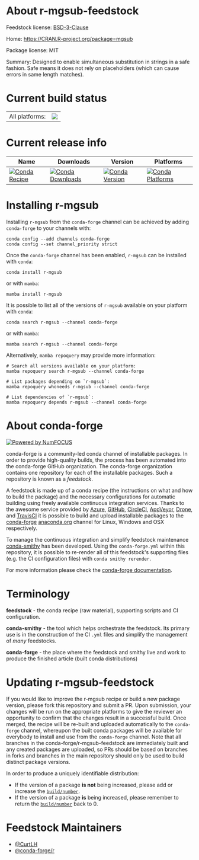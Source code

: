 About r-mgsub-feedstock
=======================

Feedstock license: [BSD-3-Clause](https://github.com/conda-forge/r-mgsub-feedstock/blob/main/LICENSE.txt)

Home: https://CRAN.R-project.org/package=mgsub

Package license: MIT

Summary: Designed to enable simultaneous substitution in strings in a safe fashion. Safe means it does not rely on placeholders (which can cause errors in same length matches).

Current build status
====================


<table><tr><td>All platforms:</td>
    <td>
      <a href="https://dev.azure.com/conda-forge/feedstock-builds/_build/latest?definitionId=1352&branchName=main">
        <img src="https://dev.azure.com/conda-forge/feedstock-builds/_apis/build/status/r-mgsub-feedstock?branchName=main">
      </a>
    </td>
  </tr>
</table>

Current release info
====================

| Name | Downloads | Version | Platforms |
| --- | --- | --- | --- |
| [![Conda Recipe](https://img.shields.io/badge/recipe-r--mgsub-green.svg)](https://anaconda.org/conda-forge/r-mgsub) | [![Conda Downloads](https://img.shields.io/conda/dn/conda-forge/r-mgsub.svg)](https://anaconda.org/conda-forge/r-mgsub) | [![Conda Version](https://img.shields.io/conda/vn/conda-forge/r-mgsub.svg)](https://anaconda.org/conda-forge/r-mgsub) | [![Conda Platforms](https://img.shields.io/conda/pn/conda-forge/r-mgsub.svg)](https://anaconda.org/conda-forge/r-mgsub) |

Installing r-mgsub
==================

Installing `r-mgsub` from the `conda-forge` channel can be achieved by adding `conda-forge` to your channels with:

```
conda config --add channels conda-forge
conda config --set channel_priority strict
```

Once the `conda-forge` channel has been enabled, `r-mgsub` can be installed with `conda`:

```
conda install r-mgsub
```

or with `mamba`:

```
mamba install r-mgsub
```

It is possible to list all of the versions of `r-mgsub` available on your platform with `conda`:

```
conda search r-mgsub --channel conda-forge
```

or with `mamba`:

```
mamba search r-mgsub --channel conda-forge
```

Alternatively, `mamba repoquery` may provide more information:

```
# Search all versions available on your platform:
mamba repoquery search r-mgsub --channel conda-forge

# List packages depending on `r-mgsub`:
mamba repoquery whoneeds r-mgsub --channel conda-forge

# List dependencies of `r-mgsub`:
mamba repoquery depends r-mgsub --channel conda-forge
```


About conda-forge
=================

[![Powered by
NumFOCUS](https://img.shields.io/badge/powered%20by-NumFOCUS-orange.svg?style=flat&colorA=E1523D&colorB=007D8A)](https://numfocus.org)

conda-forge is a community-led conda channel of installable packages.
In order to provide high-quality builds, the process has been automated into the
conda-forge GitHub organization. The conda-forge organization contains one repository
for each of the installable packages. Such a repository is known as a *feedstock*.

A feedstock is made up of a conda recipe (the instructions on what and how to build
the package) and the necessary configurations for automatic building using freely
available continuous integration services. Thanks to the awesome service provided by
[Azure](https://azure.microsoft.com/en-us/services/devops/), [GitHub](https://github.com/),
[CircleCI](https://circleci.com/), [AppVeyor](https://www.appveyor.com/),
[Drone](https://cloud.drone.io/welcome), and [TravisCI](https://travis-ci.com/)
it is possible to build and upload installable packages to the
[conda-forge](https://anaconda.org/conda-forge) [anaconda.org](https://anaconda.org/)
channel for Linux, Windows and OSX respectively.

To manage the continuous integration and simplify feedstock maintenance
[conda-smithy](https://github.com/conda-forge/conda-smithy) has been developed.
Using the ``conda-forge.yml`` within this repository, it is possible to re-render all of
this feedstock's supporting files (e.g. the CI configuration files) with ``conda smithy rerender``.

For more information please check the [conda-forge documentation](https://conda-forge.org/docs/).

Terminology
===========

**feedstock** - the conda recipe (raw material), supporting scripts and CI configuration.

**conda-smithy** - the tool which helps orchestrate the feedstock.
                   Its primary use is in the construction of the CI ``.yml`` files
                   and simplify the management of *many* feedstocks.

**conda-forge** - the place where the feedstock and smithy live and work to
                  produce the finished article (built conda distributions)


Updating r-mgsub-feedstock
==========================

If you would like to improve the r-mgsub recipe or build a new
package version, please fork this repository and submit a PR. Upon submission,
your changes will be run on the appropriate platforms to give the reviewer an
opportunity to confirm that the changes result in a successful build. Once
merged, the recipe will be re-built and uploaded automatically to the
`conda-forge` channel, whereupon the built conda packages will be available for
everybody to install and use from the `conda-forge` channel.
Note that all branches in the conda-forge/r-mgsub-feedstock are
immediately built and any created packages are uploaded, so PRs should be based
on branches in forks and branches in the main repository should only be used to
build distinct package versions.

In order to produce a uniquely identifiable distribution:
 * If the version of a package **is not** being increased, please add or increase
   the [``build/number``](https://docs.conda.io/projects/conda-build/en/latest/resources/define-metadata.html#build-number-and-string).
 * If the version of a package **is** being increased, please remember to return
   the [``build/number``](https://docs.conda.io/projects/conda-build/en/latest/resources/define-metadata.html#build-number-and-string)
   back to 0.

Feedstock Maintainers
=====================

* [@CurtLH](https://github.com/CurtLH/)
* [@conda-forge/r](https://github.com/orgs/conda-forge/teams/r/)

